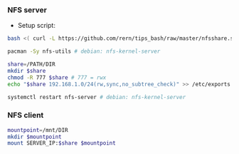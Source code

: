 ### NFS server
- Setup script: 
```sh
bash <( curl -L https://github.com/rern/tips_bash/raw/master/nfsshare.sh )
```

```sh
pacman -Sy nfs-utils # debian: nfs-kernel-server

share=/PATH/DIR
mkdir $share
chmod -R 777 $share # 777 = rwx
echo "$share 192.168.1.0/24(rw,sync,no_subtree_check)" >> /etc/exports

systemctl restart nfs-server # debian: nfs-kernel-server
```
### NFS client
```sh
mountpoint=/mnt/DIR
mkdir $mountpoint
mount SERVER_IP:$share $mountpoint
```
